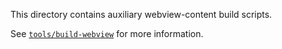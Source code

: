 This directory contains auxiliary webview-content build scripts.

See [`tools/build-webview`](../build-webview) for more information.

